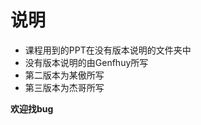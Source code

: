 # 说明
* 课程用到的PPT在没有版本说明的文件夹中<br>
* 没有版本说明的由Genfhuy所写<br>
* 第二版本为某傲所写<br>
* 第三版本为杰哥所写<br>

**欢迎找bug**
